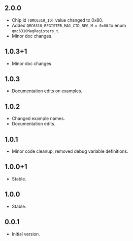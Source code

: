 <!-- QMC6310_Unified -->

## 2.0.0

* Chip id `(QMC6310_ID)` value changed to 0x80.
* Added `QMC6310_REGISTER_MAG_CID_REG_M = 0x00` to enum `qmc6310MagRegisters_t`.
* Minor doc changes.

## 1.0.3+1

* Minor doc changes.

## 1.0.3

* Documentation edits on examples.

## 1.0.2

* Changed example names.
* Documentation edits.

## 1.0.1

* Minor code cleanup, removed debug variable definitions.

## 1.0.0+1

* Stable.

## 1.0.0

* Stable.

## 0.0.1

* Initial version.